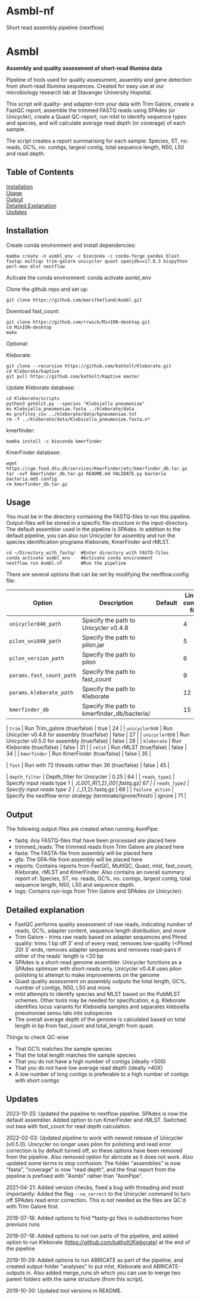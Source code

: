 # Asmbl-nf
 Short read assembly pipeline (nextflow)

# Asmbl
**Assembly and quality assessment of short-read Illumina data**

Pipeline of tools used for quality assessment, assembly and gene detection from short-read Illumina sequences. Created for easy use at our microbiology research lab at Stavanger University Hopsital.

This script will quality- and adapter-trim your data with Trim Galore, create a FastQC report, assemble the trimmed FASTQ reads using SPAdes (or Unicycler), create a Quast QC-report, run mlst to identify sequence types and species, and will calculate average read depth (or coverage) of each sample.

The script creates a report summarising for each sample: Species, ST, no. reads, GC%, no. contigs, largest contig, total sequence length, N50, L50 and read depth.

## Table of Contents

[Installation](#Installation)   
[Usage](#Usage)  
[Output](#Output)  
[Detailed Explanation](#Detailed-explanation)  
[Updates](#Updates)  


## Installation

Create conda environment and install dependencies:

```
mamba create -n asmbl_env -c bioconda -c conda-forge pandas blast fastqc multiqc trim-galore unicycler quast openjdk==17.0.3 biopython perl-moo mlst nextflow
```

Activate the conda environment: 
conda activate asmbl_env

Clone the github repo and set up:
```
git clone https://github.com/marithetland/Asmbl.git
```

Download fast_count:
```
git clone https://github.com/rrwick/MinION-desktop.git
cd MinION-desktop
make
```

Optional:

Kleborate: 
```
git clone --recursive https://github.com/katholt/Kleborate.git
cd Kleborate/kaptive
git pull https://github.com/katholt/Kaptive master
```

Update Kleborate database:
```
cd Kleborate/scripts
python3 getmlst.py --species "Klebsiella pneumoniae"
mv Klebsiella_pneumoniae.fasta ../kleborate/data
mv profiles_csv ../kleborate/data/kpneumoniae.txt
rm -f ../kleborate/data/Klebsiella_pneumoniae.fasta.n*
```

kmerfinder:
```
mamba install -c bioconda kmerfinder 
```

KmerFinder database:
```
wget https://cge.food.dtu.dk/services/KmerFinder/etc/kmerfinder_db.tar.gz
tar -xvf kmerfinder_db.tar.gz README.md VALIDATE.py bacteria bacteria.md5 config
rm kmerfinder_db.tar.gz
```

## Usage

You must be in the directory containing the FASTQ-files to run this pipeline. Output-files will be stored in a specific file-structure in the input-directory. The default assembler used in the pipeline is SPAdes. In addition to the default pipeline, you can also run Unicycler for assembly and run the species identification programs Kleborate, KmerFinder and rMLST.

``` 
cd ~/Directory_with_fastq/  #Enter directory with FASTQ-files
conda activate asmbl_env    #Activate conda environment
nextflow run Asmbl.nf       #Run the pipeline
```


There are several options that can be set by modifying the nextflow.config file:

| Option                            | Description                                                       | Default                    | Line in config-file |
| ----                              | ----                                                              | ----                       | ----                |
| `unicycler048_path`               | Specify the path to Unicycler v0.4.8                              |                            |    4                |
| `pilon_uni048_path`               | Specify the path to pilon.jar                                     |                            |    5                |
| `pilon_version_path`              | Specify the path to pilon                                         |                            |    6                |
| `params.fast_count_path`          | Specify the path to fast_count                                    |                            |    9                |
| `params.kleborate_path`           | Specify the path to Kleborate                                     |                            |   12                |
| `kmerfinder_db`                   | Specify the path to kmerfinder_db/bacteria/                       |                            |   15                |

| `trim`                            | Run Trim_galore (true/false)                                      | true                       |   24                |
| `unicycler048`                    | Run Unicycler v0.4.8 for assembly (true/false)                    | false                      |   27                |
| `unicycler050`                    | Run Unicycler v0.5.0 for assembly (true/false)                    | false                      |   28                |
| `kleborate`                       | Run Kleborate (true/false)                                        | false                      |   31                |
| `rmlst`                           | Run rMLST (true/false)                                            | false                      |   34                |
| `kmerfinder`                      | Run KmerFinder (true/false)                                       | false                      |   35                |

| `fast`                            | Run with 72 threads rather than 36 (true/false)                   | false                      |   45                |

| `depth_filter`                    | Depth_filter for Unicycler                                        | 0.25                       |   64                |
| `reads_type1`                     | Specify input reads type 1                                        | ./*L001_R{1,2}_001.fastq.gz|   67                |
| `reads_type2`                     | Specify input reads type 2                                        | ./*_{1,2}.fastq.gz         |   68                |
| `failure_action`                  | Specify the nextflow error strategy (terminate/ignore/finish)     | ignore                     |   71                |

## Output

The following output-files are created when running AsmPipe:

* fastq: Any FASTQ-files that have been processed are placed here
* trimmed_reads: The trimmed reads from Trim Galore are placed here
* fasta: The FASTA-file from assembly will be placed here
* gfa: The GFA-file from assembly will be placed here
* reports: Contains reports from FastQC, MultiQC, Quast, mlst, fast_count, Kleborate, rMLST and KmerFinder. Also contains an overall summary
  report of: Species, ST, no. reads, GC%, no. contigs, largest contig, total sequence length, N50, L50 and sequence depth.
* logs: Contains run-logs from Trim Galore and SPAdes (or Unicycler).
 

## Detailed explanation

* FastQC performs quality assessment of raw reads, indicating number of reads, GC%, adapter content, sequence length distribution, and more
* Trim Galore - trims raw reads based on adapter sequences and Phred quality: trims 1 bp off 3' end of every read, removes low-quality (<Phred 20) 3' ends, removes adapter sequences and removes read-pairs if either of the reads' length is <20 bp
* SPAdes is a short-read genome assembler. Unicycler functions as a SPAdes optimiser with short-reads only. Unicycler v0.4.8 uses pilon polishing to attempt to make improvements on the genome
* Quast quality assessment on assembly outputs the total length, GC%, number of contigs, N50, L50 and more. 
* mlst attempts to identify species and MLST based on the PubMLST schemes. Other tools may be needed for specification, e.g. Kleborate identifies locus variants for Klebsiella samples and separates klebsiella pneumoniae sensu lato into subspecies
* The overall average depth of the genome is calculated based on total length in bp from fast_count and total_length from quast.


Things to check QC-wise
* That GC% matches the sample species
* That the total length matches the sample species
* That you do not have a high number of contigs (ideally <500)
* That you do not have low average read depth (ideally >40X)
* A low number of long contigs is preferable to a high number of contigs with short contigs

## Updates
2023-10-25: Updated the pipeline to nextflow pipeline. SPAdes is now the default assembler. Added option to run KmerFinder and rMLST. Switched out bwa with fast_count for read depth calculation. 

2022-02-03: Updated pipeline to work with newest release of Unicycler (v0.5.0). Unicycler no longer uses pilon for polishing and read error correction is by default turned off, so these options have been removed from the pipeline. Also removed option for abricate as it does not work. Also updated some terms to stop confusion: The folder "assemblies" is now "fasta", "coverage" is now "read depth", and the final report from the pipeline is prefixed with "Asmbl" rather than "AsmPipe".

2021-04-21: Added version checks, fixed a bug with threading and most importantly: Added the flag `--no_correct` to the Unicycler command to turn off SPAdes read error correction. This is not needed as the files are QC'd with Trim Galore first.

2019-07-18: Added options to find \*fastq-gz files in subdirectories from previuos runs

2019-07-18: Added options to not run parts of the pipeline, and added option to run Kleborate (https://github.com/katholt/Kleborate) at the end of the pipeline

2019-10-29: Added options to run ABRICATE as part of the pipeline, and created output-folder "analyses" to put mlst, Kleborate and ABRICATE-outputs in. Also added merge_runs.sh which you can use to merge two parent folders with the same structure (from this script). 

2019-10-30: Updated tool versions in README.
